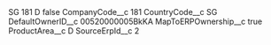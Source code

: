<?xml version="1.0" encoding="UTF-8"?>
<CustomMetadata xmlns="http://soap.sforce.com/2006/04/metadata" xmlns:xsi="http://www.w3.org/2001/XMLSchema-instance" xmlns:xsd="http://www.w3.org/2001/XMLSchema">
    <label>SG 181 D</label>
    <protected>false</protected>
    <values>
        <field>CompanyCode__c</field>
        <value xsi:type="xsd:string">181</value>
    </values>
    <values>
        <field>CountryCode__c</field>
        <value xsi:type="xsd:string">SG</value>
    </values>
    <values>
        <field>DefaultOwnerID__c</field>
        <value xsi:type="xsd:string">00520000005BkKA</value>
    </values>
    <values>
        <field>MapToERPOwnership__c</field>
        <value xsi:type="xsd:boolean">true</value>
    </values>
    <values>
        <field>ProductArea__c</field>
        <value xsi:type="xsd:string">D</value>
    </values>
    <values>
        <field>SourceErpId__c</field>
        <value xsi:type="xsd:string">2</value>
    </values>
</CustomMetadata>
